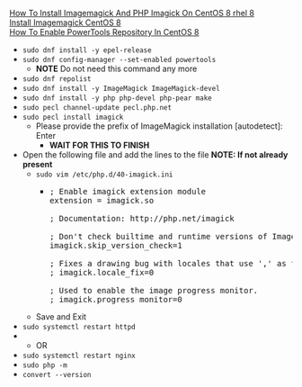[How To Install Imagemagick And PHP Imagick On CentOS 8 rhel 8](https://www.itzgeek.com/post/how-to-install-imagemagick-and-php-imagick-on-centos-8-rhel-8/)<br />
[Install Imagemagick CentOS 8](https://idroot.us/install-imagemagick-centos-8/)<br />
[How To Enable PowerTools Repository In CentOS 8](https://serverfault.com/questions/997896/how-to-enable-powertools-repository-in-centos-8)

* `sudo dnf install -y epel-release`
* `sudo dnf config-manager --set-enabled powertools`
  * **NOTE** Do not need this command any more
* `sudo dnf repolist`
* `sudo dnf install -y ImageMagick ImageMagick-devel`
* `sudo dnf install -y php php-devel php-pear make`
* `sudo pecl channel-update pecl.php.net`
* `sudo pecl install imagick`
  * Please provide the prefix of ImageMagick installation [autodetect]: Enter
    * **WAIT FOR THIS TO FINISH**
* Open the following file and add the lines to the file **NOTE: If not already present**
  * `sudo vim /etc/php.d/40-imagick.ini`
    * <pre>
      ; Enable imagick extension module
      extension = imagick.so

      ; Documentation: http://php.net/imagick

      ; Don't check builtime and runtime versions of ImageMagick
      imagick.skip_version_check=1

      ; Fixes a drawing bug with locales that use ',' as float separators.
      ; imagick.locale_fix=0

      ; Used to enable the image progress monitor.
      ; imagick.progress_monitor=0
      </pre>
  * Save and Exit
* `sudo systemctl restart httpd`
* * OR
* `sudo systemctl restart nginx`
* `sudo php -m`
* `convert --version`

